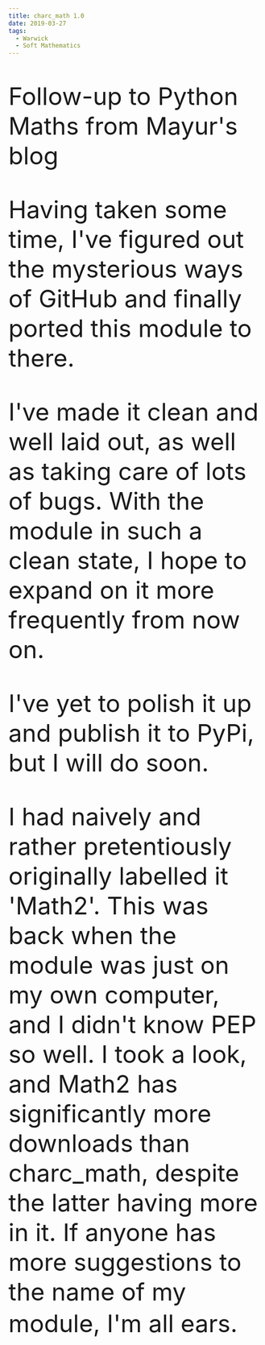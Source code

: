 ```yaml
---
title: charc_math 1.0
date: 2019-03-27
tags:
  - Warwick
  - Soft Mathematics
---
```

Follow-up to Python Maths from Mayur's blog

Having taken some time, I've figured out the mysterious ways of GitHub and finally ported this module to there.

I've made it clean and well laid out, as well as taking care of lots of bugs. With the module in such a clean state, I hope to expand on it more frequently from now on.

I've yet to polish it up and publish it to PyPi, but I will do soon.

I had naively and rather pretentiously originally labelled it 'Math2'. This was back when the module was just on my own computer, and I didn't know PEP so well. I took a look, and Math2 has significantly more downloads than charc_math, despite the latter having more in it. If anyone has more suggestions to the name of my module, I'm all ears.

<style>
header {
  padding: 2rem;
}
img {
  display: block;
  margin-left: auto;
  margin-right: auto;
}
p {
  font-size: 3rem
}
</style>